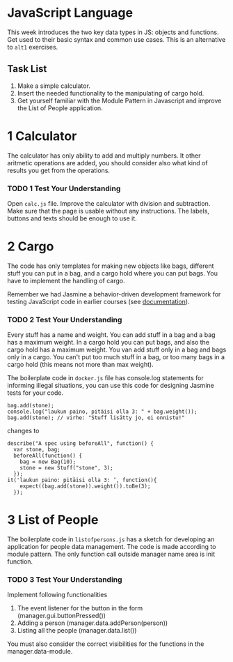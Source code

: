 
# JavaScript Language

This week introduces the two key data types in JS: objects and functions. Get used to their basic syntax and common use cases. This is an alternative to `alt1` exercises.

## Task List
1. Make a simple calculator.
2. Insert the needed functionality to the manipulating of cargo hold.
3. Get yourself familiar with the Module Pattern in Javascript and improve the List of People application. 

# 1 Calculator

The calculator has only ability to add and multiply numbers. It other aritmetic operations are added, you should consider also what kind of results you get from the operations. 

### TODO 1 Test Your Understanding
Open `calc.js` file. Improve the calculator with division and subtraction. Make sure that the page is usable without any instructions. The labels, buttons and texts should be enough to use it.

# 2  Cargo

The code has only templates for making new objects like bags, different stuff you can put in a bag, and a cargo hold where you can put bags. You have to implement the handling of cargo.

Remember we had Jasmine a behavior-driven development framework for testing JavaScript code in earlier courses (see [documentation](https://jasmine.github.io/2.1/introduction.html)).


### TODO 2 Test Your Understanding

Every stuff has a name and weight. You can add stuff in a bag and a bag has a maximum weight. In a cargo hold you can put bags, and also the cargo hold has a maximum weight.
You van add stuff only in a bag and bags only in a cargo.
You can't put too much stuff in a bag, or too many bags in a cargo hold (this means not more than max weight).

The boilerplate code in `docker.js` file has console.log statements for informing illegal situations, you can use this code for designing Jasmine tests for your code.
```
bag.add(stone);
console.log("laukun paino, pitäisi olla 3: " + bag.weight());
bag.add(stone); // virhe: "Stuff lisätty jo, ei onnistu!"
```
changes to 
```
describe("A spec using beforeAll", function() {
  var stone, bag; 
  beforeAll(function() {
    bag = new Bag(10);
    stone = new Stuff("stone", 3);
  });
it('laukun paino: pitäisi olla 3: ’, function(){
    expect((bag.add(stone)).weight()).toBe(3);
  });
```

# 3 List of People

The boilerplate code in `listofpersons.js` has a sketch for developing an application for people data management. The code is made according to module pattern. The only function call outside manager name area is init function.

### TODO 3 Test Your Understanding

Implement following functionalities
 
1.	The event listener for the button in the form (manager.gui.buttonPressed())
2.	Adding a person (manager.data.addPerson(person))
3.	Listing all the people (manager.data.list())

You must also consider the correct visibilities for the functions in the manager.data-module.
